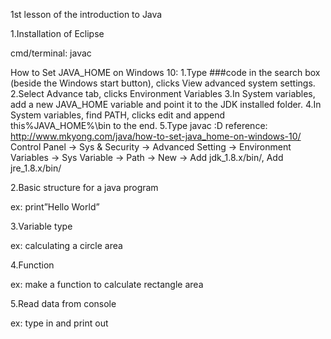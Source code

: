 1st lesson of the introduction to Java

1.Installation of Eclipse

cmd/terminal: javac

How to Set JAVA_HOME on Windows 10:
1.Type ###code in the search box (beside the Windows start button), clicks View advanced system settings. 
2.Select Advance tab, clicks Environment Variables
3.In System variables, add a new JAVA_HOME variable and point it to the JDK installed folder.
4.In System variables, find PATH, clicks edit and append this%JAVA_HOME%\bin to the end.
5.Type javac :D
reference: http://www.mkyong.com/java/how-to-set-java_home-on-windows-10/
Control Panel -> Sys & Security -> Advanced Setting -> Environment Variables -> Sys Variable -> Path -> New -> Add jdk_1.8.x/bin/, Add jre_1.8.x/bin/


2.Basic structure for a java program

ex: print”Hello World”

3.Variable type

ex: calculating a circle area

4.Function

ex: make a function to calculate rectangle area

5.Read data from console

ex: type in and print out
